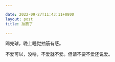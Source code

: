 ```yaml
---

date: 2022-09-27T11:43:11+0800
layout: post
title: 抽筋了

---
```


踢完球，晚上睡觉抽筋有感。

不爱可以，没啥，不爱就不爱。但请不要不爱还说爱。
